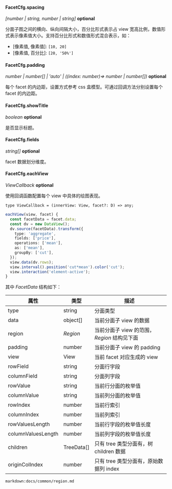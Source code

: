 #### FacetCfg.spacing

<description> _[number | string, number | string]_ **optional**</description>

分面子图之间的横向、纵向间隔大小，百分比形式表示占 view 宽高比例，数值形式表示像素值大小。支持百分比形式和数值形式混合表示，如：

- [像素值, 像素值]: `[10, 20]`
- [像素值, 百分比]: `[20, '50%']`

#### FacetCfg.padding

<description> _number | number[] | 'auto' | ((index: number)=> number | number[])_ **optional**</description>

每个 facet 的内边距，设置方式参考 css 盒模型。可通过回调方法分别设置每个 facet 的内边距。

#### FacetCfg.showTitle

<description> _boolean_ **optional**</description>

是否显示标题。

#### FacetCfg.fields

<description> _string[]_ **optional**</description>

facet 数据划分维度。

#### FacetCfg.eachView

<description> _ViewCallback_ **optional**</description>

使用回调函数配置每个 view 中具体的绘图表现。

```sign
type ViewCallback = (innerView: View, facet?: D) => any;
```

```ts
eachView(view, facet) {
  const facetData = facet.data;
  const dv = new DataView();
  dv.source(facetData).transform({
    type: 'aggregate',
    fields: ['price'],
    operations: ['mean'],
    as: ['mean'],
    groupBy: ['cut'],
  });
  view.data(dv.rows);
  view.interval().position('cut*mean').color('cut');
  view.interaction('element-active');
}
```

其中 _FacetData_ 结构如下：

| 属性               | 类型       | 描述                                        |
| ------------------ | ---------- | ------------------------------------------- |
| type               | string     | 分面类型                                    |
| data               | object[]   | 当前分面子 view 的数据                      |
| region             | _Region_   | 当前分面子 view 的范围，_Region_ 结构见下面 |
| padding            | number     | 当前分面子 view 的 padding                  |
| view               | View       | 当前 facet 对应生成的 view                  |
| rowField           | string     | 分面行字段                                  |
| columnField        | string     | 分面列字段                                  |
| rowValue           | string     | 当前行分面的枚举值                          |
| columnValue        | string     | 当前列分面的枚举值                          |
| rowIndex           | number     | 当前行索引                                  |
| columnIndex        | number     | 当前列索引                                  |
| rowValuesLength    | number     | 当前行字段的枚举值长度                      |
| columnValuesLength | number     | 当前列字段的枚举值长度                      |
| children           | TreeData[] | 只有 tree 类型分面有，树 children 数据      |
| originColIndex     | number     | 只有 tree 类型分面有，原始数据列 index      |

`markdown:docs/common/region.md`
